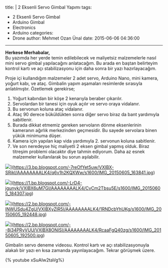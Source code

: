 title: |
  2 Eksenli Servo Gimbal Yapımı
tags:
  - 2 Eksenli Servo Gimbal
  - Arduino Gimbal
  - Electronics
  - Arduino
categories:
  - Drone
author: Mehmet Ozan Ünal
date: 2015-06-06 04:36:00
---

**Herkese Merhabalar,**  
Bu yazımda her yerde temin edilebilecek ve maliyetsiz malzemelerle nasıl mini servo gimbal yapılacağını anlatacağım. Bu arada en baştan belirteyim kontrol kartı ve açı stabilizasyonu için daha sonra bir yazı hazırlayacağım.  

Proje içi kullandığım malzemeler 2 adet servo, Arduino Nano, mini kamera, yoğurt kabı, ve ataç. Gimbalin yapım aşamaları resimlerde sırasıyla anlatılmıştır. Özetlemek gerekirse;  

1.  Yoğurt kabından bir köşe 2 kenarıyla beraber çıkarılır.
2.  Servolardan bir tanesi için oyuk açılır ve servo oraya vidalanır.
3.  Bu servonun koluna ataç vidalanır.
4.  Ataç 90 derece büküldükten sonra diğer servo biraz da bant yardımıyla sabitlenir.
5.  Burada dikkat etmemiz gereken servoların dönme eksenlerinin kameranın ağırlık merkezinden geçmesidir. Bu sayede servolara binen yükük minimuma düşer.
6.  Kamera için yapılan kap vida yardımıyla 2\. servonun koluna sabitlenir.
7.  Ve son neredeyse hiç maliyetli 2 eksen gimbal yapmış olduk. Biraz titreşim problemi olacaktır diye tahmin ediyorum. Daha az esnek malzemeler kullanılarak bu sorun aşılabilir. 

![](https://3.bp.blogspot.com/-7reOfYet5uw/VXIBX-SRikI/AAAAAAAALK4/q6v1h2KQXWw/s320/IMG_20150605_163841.jpg)](https://3.bp.blogspot.com/-7reOfYet5uw/VXIBX-SRikI/AAAAAAAALK4/q6v1h2KQXWw/s1600/IMG_20150605_163841.jpg)

![](https://1.bp.blogspot.com/-LrD4-jgunyk/VXIBX6uM7GI/AAAAAAAALK4/CvCm2Tbsu5E/s320/IMG_20150605_184307.jpg)](https://1.bp.blogspot.com/-LrD4-jgunyk/VXIBX6uM7GI/AAAAAAAALK4/CvCm2Tbsu5E/s1600/IMG_20150605_184307.jpg)

![](https://2.bp.blogspot.com/-INWUSdu4ZgU/VXIBXyZIR5I/AAAAAAAALK4/1RNDcbYhUKg/s320/IMG_20150605_192448.jpg)](https://2.bp.blogspot.com/-INWUSdu4ZgU/VXIBXyZIR5I/AAAAAAAALK4/1RNDcbYhUKg/s1600/IMG_20150605_192448.jpg)

![](https://2.bp.blogspot.com/--8i34PRyVUU/VXIBX8ONISI/AAAAAAAALK4/RcaaFgQ40zg/s320/IMG_20150605_192500.jpg)](https://2.bp.blogspot.com/--8i34PRyVUU/VXIBX8ONISI/AAAAAAAALK4/RcaaFgQ40zg/s1600/IMG_20150605_192500.jpg)

Gimbalin servo deneme videosu. Kontrol kartı ve açı stabilizasyonuyla alakalı bir yazı en kısa zamanda yayınlayacağım. Tekrar görüşmek üzere.

{% youtube xSuAIw2taVg%}